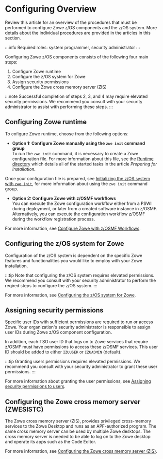 # Configuring Overview

Review this article for an overview of the procedures that must be performed to configure Zowe z/OS components and the z/OS system. More details about the individual procedures are provided in the articles in this section. 

:::info Required roles: system programmer, security administrator
:::

Configuring Zowe z/OS components consists of the following four main steps:

1. Configure Zowe runtime
2. Configure the z/OS system for Zowe
3. Assign security permissions
4. Configure the Zowe cross memory server (ZIS)

:::note
Successful completion of steps 2, 3, and 4 may require elevated security permissions. We recommend you consult with your security administrator to assist with performing these steps. 
:::

## Configuring Zowe runtime

To cofigure Zowe runtime, choose from the following options:

* **Option 1: Configure Zowe manually using the `zwe init` command group**  
To run the `zwe init` command, it is necessary to create a Zowe configuration file. For more information about this file, see the [Runtime directory](./installandconfig.md#zowe-configuration-file) which details all of the started tasks in the article _Preparing for installation_.

Once your configuration file is prepared, see [Initializing the z/OS system with `zwe init`](./initialize-zos-system.md), for more information about using the `zwe init` command group.

* **Option 2: Configure Zowe with z/OSMF workflows**  
You can execute the Zowe configuration workflow either from a PSWI during deployment, or later from a created software instance in z/OSMF. Alternatively, you can execute the configuration workflow z/OSMF during the workflow registration process.

For more information, see [Configure Zowe with z/OSMF Workflows](./configure-zowe-zosmf-workflow.md).

## Configuring the z/OS system for Zowe

Configuration of the z/OS system is dependent on the specific Zowe features and functionalities you would like to employ with your Zowe installation. 

:::tip
Note that configuring the z/OS system requires elevated permissions. We recommend you consult with your security administrator to perform the reqired steps to configure the z/OS system.
:::

For more information, see [Configuring the z/OS system for Zowe](./configure-zos-system.md).

## Assigning security permissions

Specific user IDs with sufficient permissions are required to run or access Zowe. Your organization's security administrator is responsible to assign user IDs during Zowe z/OS component configuration.

In addition, each TSO user ID that logs on to Zowe services that require z/OSMF must have permissions to access these z/OSMF services. This user ID should be added to either `IZUUSER` or `IZUADMIN` (default).

:::tip
Granting users permissions requires elevated permissions. We recommend you consult with your security administrator to grant these user permissions.
:::

For more information about granting the user permissions, see [Assigning security permissions to users](./assign-security-permissions-to-users.md).

## Configuring the Zowe cross memory server (ZWESISTC)

The Zowe cross memory server (ZIS), provides privileged cross-memory services to the Zowe Desktop and runs as an APF-authorized program. The same cross memory server can be used by multiple Zowe desktops. The cross memory server is needed to be able to log on to the Zowe desktop and operate its apps such as the Code Editor. 

For more information, see [Configuring the Zowe cross memory server (ZIS)](./configure-xmem-server.md).



